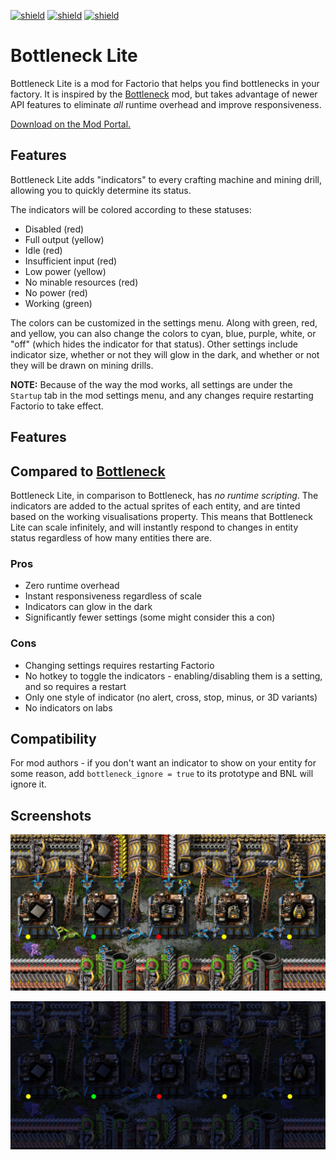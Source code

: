 [![shield](https://img.shields.io/badge/Ko--fi-Donate%20-hotpink?logo=kofi&logoColor=white)](https://ko-fi.com/raiguard)
[![shield](https://img.shields.io/badge/Crowdin-Translate-brightgreen)](https://crowdin.com/project/raiguards-factorio-mods)
[![shield](https://img.shields.io/badge/dynamic/json?color=orange&label=Factorio&query=downloads_count&suffix=%20downloads&url=https%3A%2F%2Fmods.factorio.com%2Fapi%2Fmods%2FBottleneckLite)](https://mods.factorio.com/mod/BottleneckLite)

# Bottleneck Lite

Bottleneck Lite is a mod for Factorio that helps you find bottlenecks in your
factory. It is inspired by the
[Bottleneck](https://mods.factorio.com/mod/Bottleneck) mod, but takes advantage
of newer API features to eliminate _all_ runtime overhead and improve
responsiveness.

[Download on the Mod Portal.](https://mods.factorio.com/mod/BottleneckLite)

## Features

Bottleneck Lite adds "indicators" to every crafting machine and mining drill,
allowing you to quickly determine its status.

The indicators will be colored according to these statuses:

- Disabled (red)
- Full output (yellow)
- Idle (red)
- Insufficient input (red)
- Low power (yellow)
- No minable resources (red)
- No power (red)
- Working (green)

The colors can be customized in the settings menu. Along with green, red, and
yellow, you can also change the colors to cyan, blue, purple, white, or "off"
(which hides the indicator for that status). Other settings include indicator
size, whether or not they will glow in the dark, and whether or not they will
be drawn on mining drills.

**NOTE:** Because of the way the mod works, all settings are under the
`Startup` tab in the mod settings menu, and any changes require restarting
Factorio to take effect.

## Features

## Compared to [Bottleneck](https://mods.factorio.com/mod/Bottleneck)

Bottleneck Lite, in comparison to Bottleneck, has _no runtime scripting_. The
indicators are added to the actual sprites of each entity, and are tinted based
on the working visualisations property. This means that Bottleneck Lite can
scale infinitely, and will instantly respond to changes in entity status
regardless of how many entities there are.

### Pros

- Zero runtime overhead
- Instant responsiveness regardless of scale
- Indicators can glow in the dark
- Significantly fewer settings (some might consider this a con)

### Cons

- Changing settings requires restarting Factorio
- No hotkey to toggle the indicators - enabling/disabling them is a setting,
  and so requires a restart
- Only one style of indicator (no alert, cross, stop, minus, or 3D variants)
- No indicators on labs

## Compatibility

For mod authors - if you don't want an indicator to show on your entity for
some reason, add `bottleneck_ignore = true` to its prototype and BNL will
ignore it.

## Screenshots

![](screenshots/demo-screenshot.png)

![](screenshots/demo-screenshot-night.png)
